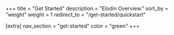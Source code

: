+++
title = "Get Started"
description = "Elodin Overview."
sort_by = "weight"
weight = 1
redirect_to = "/get-started/quickstart"

[extra]
nav_section = "get-started"
color = "green"
+++
